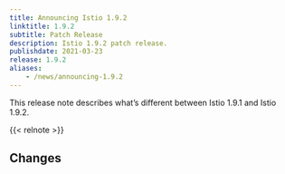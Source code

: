 ```yaml
---
title: Announcing Istio 1.9.2
linktitle: 1.9.2
subtitle: Patch Release
description: Istio 1.9.2 patch release.
publishdate: 2021-03-23
release: 1.9.2
aliases:
    - /news/announcing-1.9.2
---
```


This release note describes what’s different between Istio 1.9.1 and Istio 1.9.2.

{{< relnote >}}

## Changes

